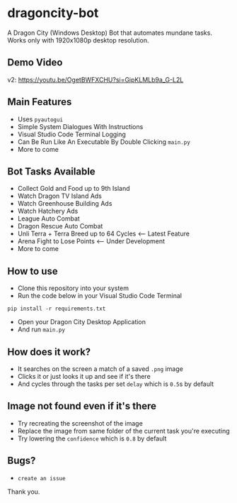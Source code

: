# dragoncity-bot

A Dragon City (Windows Desktop) Bot that automates mundane tasks. Works only with 1920x1080p desktop resolution.

## Demo Video

v2: https://youtu.be/OgetBWFXCHU?si=GipKLMLb9a_G-L2L

## Main Features

- Uses `pyautogui`
- Simple System Dialogues With Instructions
- Visual Studio Code Terminal Logging
- Can Be Run Like An Executable By Double Clicking `main.py`
- More to come

## Bot Tasks Available

- Collect Gold and Food up to 9th Island
- Watch Dragon TV Island Ads
- Watch Greenhouse Building Ads
- Watch Hatchery Ads
- League Auto Combat
- Dragon Rescue Auto Combat
- Unli Terra + Terra Breed up to 64 Cycles <-- Latest Feature
- Arena Fight to Lose Points <-- Under Development
- More to come

## How to use

- Clone this repository into your system
- Run the code below in your Visual Studio Code Terminal

```shell
pip install -r requirements.txt
```

- Open your Dragon City Desktop Application
- And run `main.py`

## How does it work?

- It searches on the screen a match of a saved `.png` image
- Clicks it or just looks it up and see if it's there
- And cycles through the tasks per set `delay` which is `0.5`s by default

## Image not found even if it's there

- Try recreating the screenshot of the image
- Replace the image from same folder of the current task you're executing
- Try lowering the `confidence` which is `0.8` by default

## Bugs?

- `create an issue`

Thank you.
